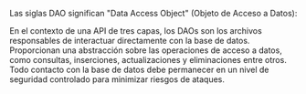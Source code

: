 Las siglas DAO significan "Data Access Object" (Objeto de Acceso a Datos):
 
En el contexto de una API de tres capas, los DAOs son los archivos responsables de interactuar directamente con la base de datos. 
Proporcionan una abstracción sobre las operaciones de acceso a datos, como consultas, inserciones, actualizaciones y eliminaciones entre otros. 
Todo contacto con la base de datos debe permanecer en un nivel de seguridad controlado para minimizar riesgos de ataques.